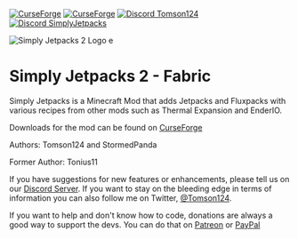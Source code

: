 [![CurseForge](http://cf.way2muchnoise.eu/simply-jetpacks-2-fabric.svg)](https://www.curseforge.com/minecraft/mc-mods/simply-jetpacks-2-fabric)
[![CurseForge](http://cf.way2muchnoise.eu/versions/simply-jetpacks-2-fabric.svg)](https://www.curseforge.com/minecraft/mc-mods/simply-jetpacks-2-fabric)
[![Discord Tomson124](https://img.shields.io/badge/Discord-Tomson124-738bd7.svg?style=flat-square)](https://discord.gg/CcbJjRh)
[![Discord SimplyJetpacks](https://img.shields.io/badge/Discord-SimplyJetpacks-738bd7.svg?style=flat-square)](https://discord.gg/v5qJysC)

![Simply Jetpacks 2 Logo](https://raw.githubusercontent.com/tomheaton/SimplyJetpacks2-fabric/1.16/src/main/resources/simplyjetpacks/logo.png "Simply Jetpacks 2 Logo")
e
# Simply Jetpacks 2 - Fabric

Simply Jetpacks is a Minecraft Mod that adds Jetpacks and Fluxpacks with various recipes from other mods such as Thermal Expansion and EnderIO.

Downloads for the mod can be found on [CurseForge](https://www.curseforge.com/minecraft/mc-mods/simply-jetpacks-2-fabric "CurseForge - Simply Jetpacks 2 - Fabric")

Authors: Tomson124 and StormedPanda

Former Author: Tonius11

If you have suggestions for new features or enhancements, please tell us on our [Discord Server](https://discord.gg/CcbJjRh "Tomson124 Discord").
If you want to stay on the bleeding edge in terms of information you can also follow me on Twitter, [@Tomson124](https://twitter.com/Tomson124 "Tomson124 Twitter").

If you want to help and don't know how to code, donations are always a good way to support the devs.
You can do that on [Patreon](https://www.patreon.com/Tomson124 "Tomson124 Patreon") or [PayPal](https://www.paypal.me/Tomson124 "Tomson124 PayPal")

